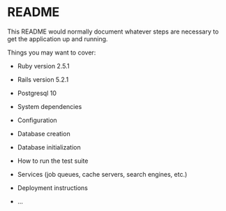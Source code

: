 # README

This README would normally document whatever steps are necessary to get the
application up and running.

Things you may want to cover:

* Ruby version 2.5.1

* Rails version 5.2.1

* Postgresql 10

* System dependencies

* Configuration

* Database creation

* Database initialization

* How to run the test suite

* Services (job queues, cache servers, search engines, etc.)

* Deployment instructions

* ...
